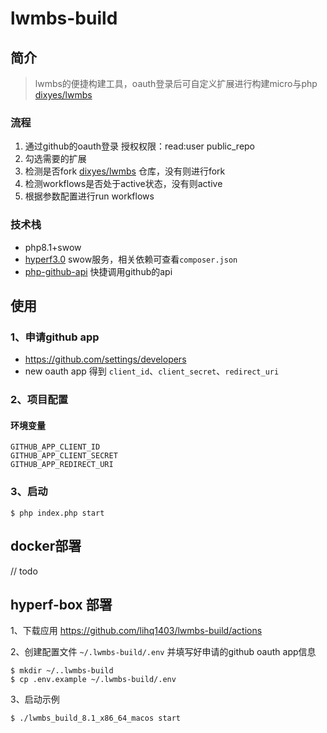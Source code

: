 # lwmbs-build

## 简介
> lwmbs的便捷构建工具，oauth登录后可自定义扩展进行构建micro与php [dixyes/lwmbs](https://github.com/dixyes/lwmbs)

### 流程
1. 通过github的oauth登录 授权权限：read:user public_repo
2. 勾选需要的扩展
3. 检测是否fork [dixyes/lwmbs](https://github.com/dixyes/lwmbs) 仓库，没有则进行fork
4. 检测workflows是否处于active状态，没有则active
5. 根据参数配置进行run workflows

### 技术栈
- php8.1+swow
- [hyperf3.0](https://github.com/hyperf/hyperf) swow服务，相关依赖可查看`composer.json`
- [php-github-api](https://github.com/KnpLabs/php-github-api) 快捷调用github的api

## 使用

### 1、申请github app
- https://github.com/settings/developers
- new oauth app 得到 `client_id`、`client_secret`、`redirect_uri`

### 2、项目配置

#### 环境变量

```
GITHUB_APP_CLIENT_ID
GITHUB_APP_CLIENT_SECRET
GITHUB_APP_REDIRECT_URI
```

### 3、启动
```shell
$ php index.php start
```

## docker部署

// todo

## hyperf-box 部署

1、下载应用
https://github.com/lihq1403/lwmbs-build/actions

2、创建配置文件 `~/.lwmbs-build/.env` 并填写好申请的github oauth app信息
```shell
$ mkdir ~/..lwmbs-build
$ cp .env.example ~/.lwmbs-build/.env
```

3、启动示例
```shell
$ ./lwmbs_build_8.1_x86_64_macos start
```